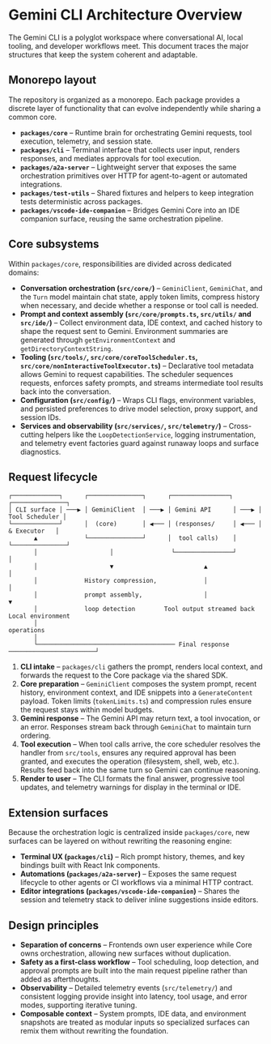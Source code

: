 # Gemini CLI Architecture Overview

The Gemini CLI is a polyglot workspace where conversational AI, local tooling, and
developer workflows meet. This document traces the major structures that keep the
system coherent and adaptable.

## Monorepo layout

The repository is organized as a monorepo. Each package provides a discrete layer
of functionality that can evolve independently while sharing a common core.

- **`packages/core`** – Runtime brain for orchestrating Gemini requests, tool
  execution, telemetry, and session state.
- **`packages/cli`** – Terminal interface that collects user input, renders
  responses, and mediates approvals for tool execution.
- **`packages/a2a-server`** – Lightweight server that exposes the same orchestration
  primitives over HTTP for agent-to-agent or automated integrations.
- **`packages/test-utils`** – Shared fixtures and helpers to keep integration tests
  deterministic across packages.
- **`packages/vscode-ide-companion`** – Bridges Gemini Core into an IDE companion
  surface, reusing the same orchestration pipeline.

## Core subsystems

Within `packages/core`, responsibilities are divided across dedicated domains:

- **Conversation orchestration (`src/core/`)** – `GeminiClient`, `GeminiChat`, and
  the `Turn` model maintain chat state, apply token limits, compress history when
  necessary, and decide whether a response or tool call is needed.
- **Prompt and context assembly (`src/core/prompts.ts`, `src/utils/` and
  `src/ide/`)** – Collect environment data, IDE context, and cached history to
  shape the request sent to Gemini. Environment summaries are generated through
  `getEnvironmentContext` and `getDirectoryContextString`.
- **Tooling (`src/tools/`, `src/core/coreToolScheduler.ts`,
  `src/core/nonInteractiveToolExecutor.ts`)** – Declarative tool metadata allows
  Gemini to request capabilities. The scheduler sequences requests, enforces
  safety prompts, and streams intermediate tool results back into the
  conversation.
- **Configuration (`src/config/`)** – Wraps CLI flags, environment variables, and
  persisted preferences to drive model selection, proxy support, and session IDs.
- **Services and observability (`src/services/`, `src/telemetry/`)** – Cross-cutting
  helpers like the `LoopDetectionService`, logging instrumentation, and telemetry
  event factories guard against runaway loops and surface diagnostics.

## Request lifecycle

```
┌─────────────┐      ┌───────────────┐      ┌────────────────┐      ┌───────────────┐
│ CLI surface │ ───▶ │ GeminiClient  │ ───▶ │ Gemini API      │ ───▶ │ Tool Scheduler │
└─────────────┘      │  (core)       │ ◀─── │ (responses/     │ ◀─── │  & Executor   │
       ▲             └───────────────┘      │  tool calls)    │      └───────────────┘
       │                    │                └────────────────┘              │
       │                    ▼                         ▲                      │
       │             History compression,             │                      │
       │             prompt assembly,                 │                      ▼
       │             loop detection        Tool output streamed back   Local environment
       │                                                                  operations
       │
       └────────────────────────────────────── Final response ────────────────────────┘
```

1. **CLI intake** – `packages/cli` gathers the prompt, renders local context, and
   forwards the request to the Core package via the shared SDK.
2. **Core preparation** – `GeminiClient` composes the system prompt, recent
   history, environment context, and IDE snippets into a `GenerateContent`
   payload. Token limits (`tokenLimits.ts`) and compression rules ensure the
   request stays within model budgets.
3. **Gemini response** – The Gemini API may return text, a tool invocation, or an
   error. Responses stream back through `GeminiChat` to maintain turn ordering.
4. **Tool execution** – When tool calls arrive, the core scheduler resolves the
   handler from `src/tools`, ensures any required approval has been granted, and
   executes the operation (filesystem, shell, web, etc.). Results feed back into
   the same turn so Gemini can continue reasoning.
5. **Render to user** – The CLI formats the final answer, progressive tool
   updates, and telemetry warnings for display in the terminal or IDE.

## Extension surfaces

Because the orchestration logic is centralized inside `packages/core`, new
surfaces can be layered on without rewriting the reasoning engine:

- **Terminal UX (`packages/cli`)** – Rich prompt history, themes, and key bindings
  built with React Ink components.
- **Automations (`packages/a2a-server`)** – Exposes the same request lifecycle to
  other agents or CI workflows via a minimal HTTP contract.
- **Editor integrations (`packages/vscode-ide-companion`)** – Shares the session
  and telemetry stack to deliver inline suggestions inside editors.

## Design principles

- **Separation of concerns** – Frontends own user experience while Core owns
  orchestration, allowing new surfaces without duplication.
- **Safety as a first-class workflow** – Tool scheduling, loop detection, and
  approval prompts are built into the main request pipeline rather than added as
  afterthoughts.
- **Observability** – Detailed telemetry events (`src/telemetry/`) and consistent
  logging provide insight into latency, tool usage, and error modes, supporting
  iterative tuning.
- **Composable context** – System prompts, IDE data, and environment snapshots are
  treated as modular inputs so specialized surfaces can remix them without
  rewriting the foundation.
